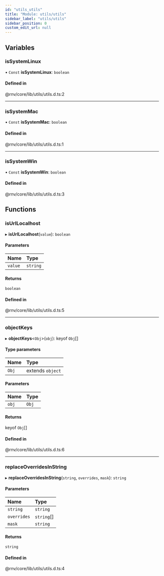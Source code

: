 ```yaml
---
id: "utils_utils"
title: "Module: utils/utils"
sidebar_label: "utils/utils"
sidebar_position: 0
custom_edit_url: null
---
```


## Variables

### isSystemLinux

• `Const` **isSystemLinux**: `boolean`

#### Defined in

@rnv/core/lib/utils/utils.d.ts:2

___

### isSystemMac

• `Const` **isSystemMac**: `boolean`

#### Defined in

@rnv/core/lib/utils/utils.d.ts:1

___

### isSystemWin

• `Const` **isSystemWin**: `boolean`

#### Defined in

@rnv/core/lib/utils/utils.d.ts:3

## Functions

### isUrlLocalhost

▸ **isUrlLocalhost**(`value`): `boolean`

#### Parameters

| Name | Type |
| :------ | :------ |
| `value` | `string` |

#### Returns

`boolean`

#### Defined in

@rnv/core/lib/utils/utils.d.ts:5

___

### objectKeys

▸ **objectKeys**\<`Obj`\>(`obj`): keyof `Obj`[]

#### Type parameters

| Name | Type |
| :------ | :------ |
| `Obj` | extends `object` |

#### Parameters

| Name | Type |
| :------ | :------ |
| `obj` | `Obj` |

#### Returns

keyof `Obj`[]

#### Defined in

@rnv/core/lib/utils/utils.d.ts:6

___

### replaceOverridesInString

▸ **replaceOverridesInString**(`string`, `overrides`, `mask`): `string`

#### Parameters

| Name | Type |
| :------ | :------ |
| `string` | `string` |
| `overrides` | `string`[] |
| `mask` | `string` |

#### Returns

`string`

#### Defined in

@rnv/core/lib/utils/utils.d.ts:4
